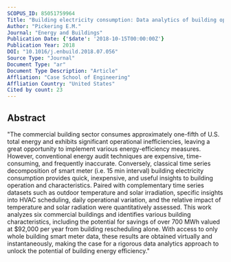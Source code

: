 ```yaml
---
SCOPUS_ID: 85051759964
Title: "Building electricity consumption: Data analytics of building operations with classical time series decomposition and case based subsetting"
Author: "Pickering E.M."
Journal: "Energy and Buildings"
Publication Date: {'$date': '2018-10-15T00:00:00Z'}
Publication Year: 2018
DOI: "10.1016/j.enbuild.2018.07.056"
Source Type: "Journal"
Document Type: "ar"
Document Type Description: "Article"
Affliation: "Case School of Engineering"
Affliation Country: "United States"
Cited by count: 23
---
```


## Abstract
"The commercial building sector consumes approximately one-fifth of U.S. total energy and exhibits significant operational inefficiencies, leaving a great opportunity to implement various energy-efficiency measures. However, conventional energy audit techniques are expensive, time-consuming, and frequently inaccurate. Conversely, classical time series decomposition of smart meter (i.e. 15 min interval) building electricity consumption provides quick, inexpensive, and useful insights to building operation and characteristics. Paired with complementary time series datasets such as outdoor temperature and solar irradiation, specific insights into HVAC scheduling, daily operational variation, and the relative impact of temperature and solar radiation were quantitatively assessed. This work analyzes six commercial buildings and identifies various building characteristics, including the potential for savings of over 700 MWh valued at $92,000 per year from building rescheduling alone. With access to only whole building smart meter data, these results are obtained virtually and instantaneously, making the case for a rigorous data analytics approach to unlock the potential of building energy efficiency."
